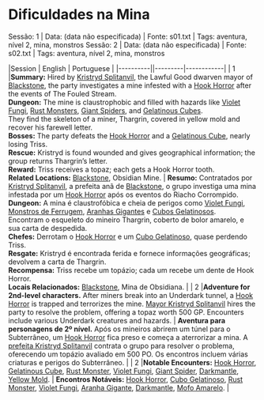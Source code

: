 # Dificuldades na Mina

Sessão: 1 | Data: (data não especificada) | Fonte: s01.txt | Tags: aventura, nível 2, mina, monstros
Sessão: 2 | Data: (data não especificada) | Fonte: s02.txt | Tags: aventura, nível 2, mina, monstros

|Session | English | Portuguese |
|----------||---------|------------|
| 1 |**Summary:** Hired by [Kristryd Splitanvil](npc_kristryd_splitanvil.md), the Lawful Good dwarven mayor of [Blackstone](location_blackstone.md), the party investigates a mine infested with a [Hook Horror](monster_hook_horror.md) after the events of The Fouled Stream.<br>**Dungeon:** The mine is claustrophobic and filled with hazards like [Violet Fungi](monster_violet_fungus.md), [Rust Monsters](monster_rust_monster.md), [Giant Spiders](monster_giant_spider.md), and [Gelatinous Cubes](monster_gelatinous_cube.md).<br>They find the skeleton of a miner, Thargrin, covered in yellow mold and recover his farewell letter.<br>**Bosses:** The party defeats the [Hook Horror](monster_hook_horror.md) and a [Gelatinous Cube](monster_gelatinous_cube.md), nearly losing Triss.<br>**Rescue:** Kristryd is found wounded and gives geographical information; the group returns Thargrin’s letter.<br>**Reward:** Triss receives a topaz; each gets a Hook Horror tooth.<br>**Related Locations:** [Blackstone](location_blackstone.md), Obsidian Mine. | **Resumo:** Contratados por [Kristryd Splitanvil](npc_kristryd_splitanvil.md), a prefeita anã de [Blackstone](location_blackstone.md), o grupo investiga uma mina infestada por um [Hook Horror](monster_hook_horror.md) após os eventos do Riacho Corrompido.<br>**Dungeon:** A mina é claustrofóbica e cheia de perigos como [Violet Fungi](monster_violet_fungus.md), [Monstros de Ferrugem](monster_rust_monster.md), [Aranhas Gigantes](monster_giant_spider.md) e [Cubos Gelatinosos](monster_gelatinous_cube.md).<br>Encontram o esqueleto do mineiro Thargrin, coberto de bolor amarelo, e sua carta de despedida.<br>**Chefes:** Derrotam o [Hook Horror](monster_hook_horror.md) e um [Cubo Gelatinoso](monster_gelatinous_cube.md), quase perdendo Triss.<br>**Resgate:** Kristryd é encontrada ferida e fornece informações geográficas; devolvem a carta de Thargrin.<br>**Recompensa:** Triss recebe um topázio; cada um recebe um dente de Hook Horror.<br>**Locais Relacionados:** [Blackstone](location_blackstone.md), Mina de Obsidiana. |
| 2 |**Adventure for 2nd-level characters.** After miners break into an Underdark tunnel, a [Hook Horror](hook_horror.md) is trapped and terrorizes the mine. [Mayor Kristryd Splitanvil](kristryd_splitanvil.md) hires the party to resolve the problem, offering a topaz worth 500 GP. Encounters include various Underdark creatures and hazards. | **Aventura para personagens de 2º nível.** Após os mineiros abrirem um túnel para o Subterrâneo, um [Hook Horror](hook_horror.md) fica preso e começa a aterrorizar a mina. A [prefeita Kristryd Splitanvil](kristryd_splitanvil.md) contrata o grupo para resolver o problema, oferecendo um topázio avaliado em 500 PO. Os encontros incluem várias criaturas e perigos do Subterrâneo. |
| 2 |**Notable Encounters:** [Hook Horror](hook_horror.md), [Gelatinous Cube](gelatinous_cube.md), [Rust Monster](rust_monster.md), [Violet Fungi](violet_fungi.md), [Giant Spider](giant_spider.md), [Darkmantle](darkmantle.md), [Yellow Mold](yellow_mold.md). | **Encontros Notáveis:** [Hook Horror](hook_horror.md), [Cubo Gelatinoso](gelatinous_cube.md), [Rust Monster](rust_monster.md), [Violet Fungi](violet_fungi.md), [Aranha Gigante](giant_spider.md), [Darkmantle](darkmantle.md), [Mofo Amarelo](yellow_mold.md). |

